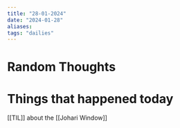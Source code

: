 ```yaml
---
title: "28-01-2024"
date: "2024-01-28"
aliases: 
tags: "dailies"
---
```


# Random Thoughts

# Things that happened today
[[TIL]] about the [[Johari Window]]